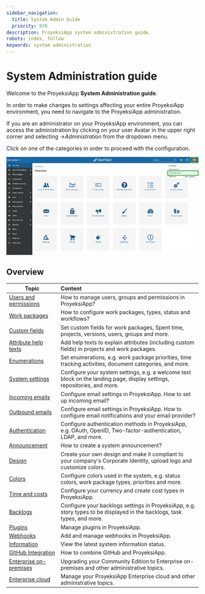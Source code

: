 ```yaml
---
sidebar_navigation:
  title: System Admin Guide
  priority: 970
description: ProyeksiApp system administration guide.
robots: index, follow
keywords: system administration
---
```

# System Administration guide

Welcome to the ProyeksiApp **System Administration guide**.

In order to make changes to settings affecting your entire ProyeksiApp environment, you need to navigate to the ProyeksiApp administration.

If you are an administrator on your ProyeksiApp environment,  you can access the administration by clicking on your user Avatar in the upper right corner and selecting ->*Administration* from the dropdown menu.

Click on one of the categories in order to proceed with the configuration.

![image-20201006154046435](image-20201006154046435.png)



## Overview

| Topic                                                  | Content                                                      |
| ------------------------------------------------------ | :----------------------------------------------------------- |
| [Users and permissions](./users-permissions)           | How to manage users, groups and permissions in ProyeksiApp?  |
| [Work packages](./manage-work-packages)                | How to configure work packages, types, status and workflows? |
| [Custom fields](./custom-fields)                       | Set custom fields for work packages, Spent time, projects, versions, users, groups and more. |
| [Attribute help texts](./attribute-help-texts)         | Add help texts to explain attributes (including custom fields) in projects and work packages. |
| [Enumerations](./enumerations)                         | Set enumerations, e.g. work package priorities, time tracking activities, document categories, and more. |
| [System settings](./system-settings)                   | Configure your system settings, e.g. a welcome text block on the landing page, display settings, repositories, and more. |
| [Incoming emails](./../installation-and-operations/configuration/incoming-emails) | Configure email settings in ProyeksiApp. How to set up incoming email? |
| [Outbound emails](./../installation-and-operations/configuration/outbound-emails) | Configure email settings in ProyeksiApp. How to configure email notifications and your email provider? |
| [Authentication](./authentication)                     | Configure authentication methods in ProyeksiApp, e.g. OAuth, OpenID, Two-factor-authentication, LDAP, and more. |
| [Announcement](./announcement)                         | How to create a system announcement?                         |
| [Design](./design)                                     | Create your own design and make it compliant to your company's Corporate Identity, upload logo and customize colors. |
| [Colors](./colors)                                     | Configure colors used in the system, e.g. status colors, work package types, priorities and more. |
| [Time and costs](./time-and-costs)                     | Configure your currency and create cost types in ProyeksiApp. |
| [Backlogs](./backlogs)                                 | Configure your backlogs settings in ProyeksiApp, e.g. story types to be displayed in the backlogs, task types, and more. |
| [Plugins](./plugins)                                   | Manage plugins in ProyeksiApp.                               |
| [Webhooks](./webhooks)                                 | Add and manage webhooks in ProyeksiApp.                      |
| [Information](information)                             | View the latest system information status.                   |
| [GitHub Integration](github-integration)               | How to combine GitHub and ProyeksiApp.                       |
| [Enterprise on-premises](../enterprise-guide/enterprise-on-premises-guide/) | Upgrading your Community Edition to Enterprise on-premises and other administrative topics. |
| [Enterprise cloud](../enterprise-guide/enterprise-cloud-guide/)            | Manage your ProyeksiApp Enterprise cloud and other administrative topics. |
